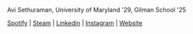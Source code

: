 Avi Sethuraman, University of Maryland '29, Gilman School '25


[Spotify](https://open.spotify.com/user/hdgmh466l72us55fm9nkmvgur?si=b0930eef0cbe4c0b) | [Steam](https://steamcommunity.com/profiles/76561199054575728/) | [Linkedin](https://www.linkedin.com/in/avi-sethuraman-387bb4349/) | [Instagram](https://www.instagram.com/avnase619/) | [Website](avisethuraman.github.io)
<!--
**AviSethuraman/AviSethuraman** is a ✨ _special_ ✨ repository because its `README.md` (this file) appears on your GitHub profile.

Here are some ideas to get you started:

- 🔭 I’m currently working on ...
- 🌱 I’m currently learning ...
- 👯 I’m looking to collaborate on ...
- 🤔 I’m looking for help with ...
- 💬 Ask me about ...
- 📫 How to reach me: ...
- 😄 Pronouns: ...
- ⚡ Fun fact: ...
-->
